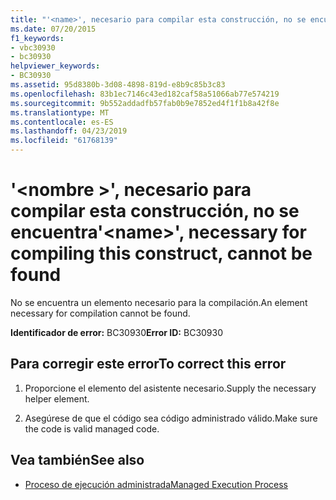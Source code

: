 ```yaml
---
title: "'<name>', necesario para compilar esta construcción, no se encuentra"
ms.date: 07/20/2015
f1_keywords:
- vbc30930
- bc30930
helpviewer_keywords:
- BC30930
ms.assetid: 95d8380b-3d08-4898-819d-e8b9c85b3c83
ms.openlocfilehash: 83b1ec7146c43ed182caf58a51066ab77e574219
ms.sourcegitcommit: 9b552addadfb57fab0b9e7852ed4f1f1b8a42f8e
ms.translationtype: MT
ms.contentlocale: es-ES
ms.lasthandoff: 04/23/2019
ms.locfileid: "61768139"
---
```

# <a name="name-necessary-for-compiling-this-construct-cannot-be-found"></a><span data-ttu-id="8d525-102">'\<nombre >', necesario para compilar esta construcción, no se encuentra</span><span class="sxs-lookup"><span data-stu-id="8d525-102">'\<name>', necessary for compiling this construct, cannot be found</span></span>
<span data-ttu-id="8d525-103">No se encuentra un elemento necesario para la compilación.</span><span class="sxs-lookup"><span data-stu-id="8d525-103">An element necessary for compilation cannot be found.</span></span>  
  
 <span data-ttu-id="8d525-104">**Identificador de error:** BC30930</span><span class="sxs-lookup"><span data-stu-id="8d525-104">**Error ID:** BC30930</span></span>  
  
## <a name="to-correct-this-error"></a><span data-ttu-id="8d525-105">Para corregir este error</span><span class="sxs-lookup"><span data-stu-id="8d525-105">To correct this error</span></span>  
  
1. <span data-ttu-id="8d525-106">Proporcione el elemento del asistente necesario.</span><span class="sxs-lookup"><span data-stu-id="8d525-106">Supply the necessary helper element.</span></span>  
  
2. <span data-ttu-id="8d525-107">Asegúrese de que el código sea código administrado válido.</span><span class="sxs-lookup"><span data-stu-id="8d525-107">Make sure the code is valid managed code.</span></span>  
  
## <a name="see-also"></a><span data-ttu-id="8d525-108">Vea también</span><span class="sxs-lookup"><span data-stu-id="8d525-108">See also</span></span>

- [<span data-ttu-id="8d525-109">Proceso de ejecución administrada</span><span class="sxs-lookup"><span data-stu-id="8d525-109">Managed Execution Process</span></span>](../../standard/managed-execution-process.md)
